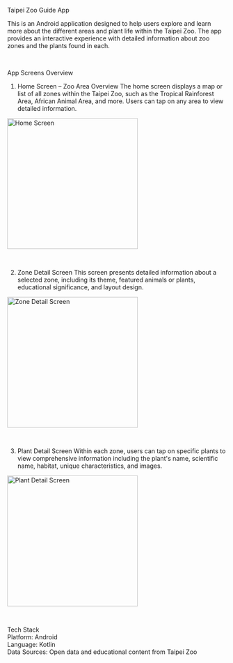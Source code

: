 
Taipei Zoo Guide App  

This is an Android application designed to help users explore and learn more about the different areas and plant life within the Taipei Zoo. The app provides an interactive experience with detailed information about zoo zones and the plants found in each.
<p>&nbsp;</p>

App Screens Overview

1. Home Screen – Zoo Area Overview
The home screen displays a map or list of all zones within the Taipei Zoo, such as the Tropical Rainforest Area, African Animal Area, and more. Users can tap on any area to view detailed information.

<img src="https://github.com/user-attachments/assets/e37022c0-2ad9-46cb-9cbf-a41bbc344c4f" alt="Home Screen" width="300"/>
<p>&nbsp;</p>

2. Zone Detail Screen
This screen presents detailed information about a selected zone, including its theme, featured animals or plants, educational significance, and layout design.

<img src="https://github.com/user-attachments/assets/e37022c0-2ad9-46cb-9cbf-a41bbc344c4f" alt="Zone Detail Screen" width="300"/>
<p>&nbsp;</p>

3. Plant Detail Screen
Within each zone, users can tap on specific plants to view comprehensive information including the plant's name, scientific name, habitat, unique characteristics, and images.

<img src="https://github.com/user-attachments/assets/f13eb0e9-8fdc-4e26-94df-d98965abe6a6" alt="Plant Detail Screen" width="300"/>
<p>&nbsp;</p>

Tech Stack  
Platform: Android  
Language: Kotlin  
Data Sources: Open data and educational content from Taipei Zoo  
